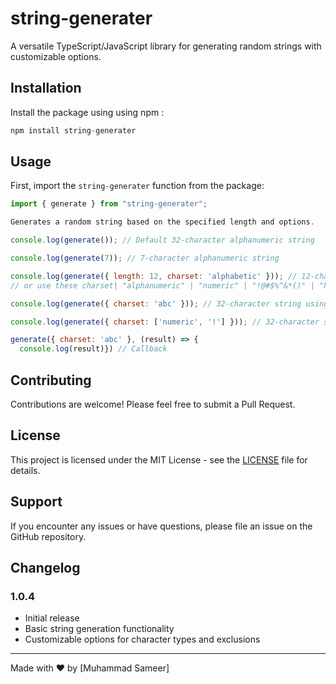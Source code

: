 # string-generater

A versatile TypeScript/JavaScript library for generating random strings with customizable options.

## Installation

Install the package using using npm :

```javascript
npm install string-generater
```

## Usage

First, import the `string-generater` function from the package:

```javascript
import { generate } from "string-generater";

Generates a random string based on the specified length and options.

console.log(generate()); // Default 32-character alphanumeric string

console.log(generate(7)); // 7-character alphanumeric string

console.log(generate({ length: 12, charset: 'alphabetic' })); // 12-character alphabetic string
// or use these charset| "alphanumeric" | "numeric" | "!@#$%^&*()" | "hex"

console.log(generate({ charset: 'abc' })); // 32-character string using only 'a', 'b', and 'c'

console.log(generate({ charset: ['numeric', '!'] })); // 32-character string using numbers and '!'

generate({ charset: 'abc' }, (result) => {
  console.log(result)}) // Callback
```

## Contributing

Contributions are welcome! Please feel free to submit a Pull Request.

## License

This project is licensed under the MIT License - see the [LICENSE](LICENSE) file for details.

## Support

If you encounter any issues or have questions, please file an issue on the GitHub repository.

## Changelog

### 1.0.4

- Initial release
- Basic string generation functionality
- Customizable options for character types and exclusions

---

Made with ❤️ by [Muhammad Sameer]
